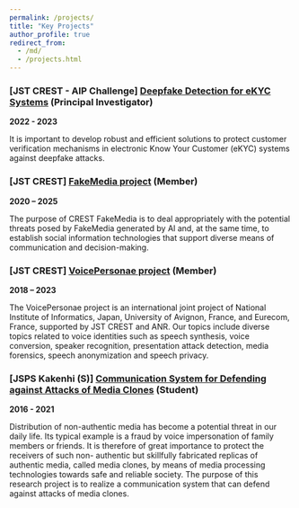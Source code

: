 ```yaml
---
permalink: /projects/
title: "Key Projects"
author_profile: true
redirect_from: 
  - /md/
  - /projects.html
---
```


### [JST CREST - AIP Challenge] [Deepfake Detection for eKYC Systems](https://www.jst.go.jp/kisoken/aip/program/wakate/challenge/list2022.html) (Principal Investigator)

**2022 - 2023**

It is important to develop robust and efficient solutions to protect customer verification mechanisms in electronic Know Your Customer (eKYC) systems against deepfake attacks.

### [JST CREST] [FakeMedia project](http://research.nii.ac.jp/~iechizen/crest-e.html) (Member)

**2020 – 2025**

The purpose of CREST FakeMedia is to deal appropriately with the potential threats posed by FakeMedia generated by AI and, at the same time, to establish social information technologies that support diverse means of communication and decision-making.


### [JST CREST] [VoicePersonae project](https://www.researchgate.net/project/JST-ANR-VoicePersonae-project) (Member)

**2018 – 2023**

The VoicePersonae project is an international joint project of National Institute of Informatics, Japan, University of Avignon, France, and Eurecom, France, supported by JST CREST and ANR. Our topics include diverse topics related to voice identities such as speech synthesis, voice conversion, speaker recognition, presentation attack detection, media forensics, speech anonymization and speech privacy.

### [JSPS Kakenhi (S)] [Communication System for Defending against Attacks of Media Clones](http://www2c.comm.eng.osaka-u.ac.jp/proj/mc/eindex.html) (Student)

**2016 - 2021**

Distribution of non-authentic media has become a potential threat in our daily life. Its typical example is a fraud by voice impersonation of family members or friends. It is therefore of great importance to protect the receivers of such non- authentic but skillfully fabricated replicas of authentic media, called media clones, by means of media processing technologies towards safe and reliable society. The purpose of this research project is to realize a communication system that can defend against attacks of media clones.

